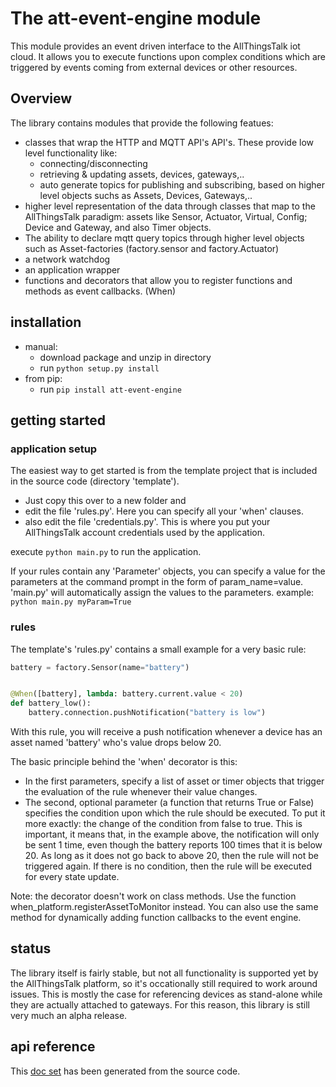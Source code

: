 # The att-event-engine module #
This module provides an event driven interface to the AllThingsTalk iot cloud. It allows you to execute functions upon complex conditions which are triggered by events coming from external devices or other resources.

## Overview
The library contains modules that provide the following featues:

- classes that wrap the HTTP and MQTT API's API's. These provide low level functionality like:
	- connecting/disconnecting
	- retrieving & updating assets, devices, gateways,..
	- auto generate topics for publishing and subscribing, based on higher level objects suchs as Assets, Devices, Gateways,.. 
- higher level representation of the data through classes that map to the AllThingsTalk paradigm: assets like Sensor, Actuator, Virtual, Config; Device and Gateway, and also Timer objects.
- The ability to declare mqtt query topics through higher level objects such as Asset-factories (factory.sensor and factory.Actuator)
- a network watchdog
- an application wrapper
- functions and decorators that allow you to register functions and methods as event callbacks. (When)

## installation
- manual: 
	- download package and unzip in directory
	- run `python setup.py install`
- from pip:
	- run `pip install att-event-engine`


## getting started
### application setup
The easiest way to get started is from the template project that is included in the source code (directory 'template'). 


- Just copy this over to a new folder and 
- edit the file 'rules.py'. Here you can specify all your 'when' clauses.
- also edit the file 'credentials.py'. This is where you put your AllThingsTalk account credentials used by the application. 

execute `python main.py` to run the application. 

If your rules contain any 'Parameter' objects, you can specify a value for the parameters at the command prompt in the form of param_name=value. 'main.py' will automatically assign the values to the parameters. 
example: `python main.py myParam=True`
### rules
The template's 'rules.py' contains a small example for a very basic rule:

```python
battery = factory.Sensor(name="battery")


@When([battery], lambda: battery.current.value < 20)
def battery_low():
    battery.connection.pushNotification("battery is low")
```
With this rule, you will receive a push notification whenever a device has an asset named 'battery' who's value drops below 20.

The basic principle behind the 'when' decorator is this:
- In the first parameters, specify a list of asset or timer objects that trigger the evaluation of the rule whenever their value changes.
- The second, optional parameter (a function that returns True or False) specifies the condition upon which the rule should be executed. To put it more exactly: the change of the condition from false to true. This is important, it means that, in the example above, the notification will only be sent 1 time, even though the battery reports 100 times that it is  below 20. As long as it does not go back to above 20, then the rule will not be triggered again. 
If there is no condition, then the rule will be executed for every state update.

Note: the decorator doesn't work on class methods. Use the function when_platform.registerAssetToMonitor instead. You can also use the same method for dynamically adding function callbacks to the event engine.

## status
The library itself is fairly stable, but not all functionality is supported yet by the AllThingsTalk platform, so it's occationally still required to work around issues. This is mostly the case for referencing devices as stand-alone while they are actually attached to gateways. For this reason, this library is still very much an alpha release.  

## api reference
This [doc set](doc\index.md) has been generated from the source code. 

